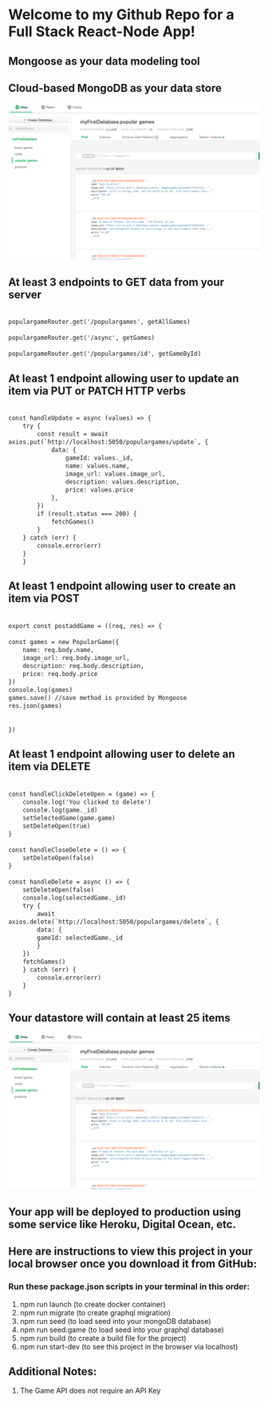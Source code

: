 # Welcome to my Github Repo for a Full Stack React-Node App!

## Mongoose as your data modeling tool


## Cloud-based MongoDB as your data store

![MongoDB datastore](images/mongodbpopulargames.PNG)


## At least 3 endpoints to GET data from your server

```

populargameRouter.get('/populargames', getAllGames)

populargameRouter.get('/async', getGames)

populargameRouter.get('/populargames/id', getGameById)

```


## At least 1 endpoint allowing user to update an item via PUT or PATCH HTTP verbs

```
  
const handleUpdate = async (values) => {
    try {
        const result = await axios.put(`http://localhost:5050/populargames/update`, {
            data: {
                gameId: values._id,
                name: values.name, 
                image_url: values.image_url, 
                description: values.description, 
                price: values.price
            },
        })
        if (result.status === 200) {
            fetchGames()
        }
    } catch (err) {
        console.error(err)
    }
    }

```


## At least 1 endpoint allowing user to create an item via POST

```

export const postaddGame = ((req, res) => {

const games = new PopularGame({
    name: req.body.name, 
    image_url: req.body.image_url, 
    description: req.body.description, 
    price: req.body.price 
})
console.log(games)
games.save() //save method is provided by Mongoose
res.json(games)


})

```


## At least 1 endpoint allowing user to delete an item via DELETE

```

const handleClickDeleteOpen = (game) => {
    console.log('You clicked to delete')
    console.log(game._id)
    setSelectedGame(game.game)
    setDeleteOpen(true)
}

const handleCloseDelete = () => {
    setDeleteOpen(false)
}

const handleDelete = async () => {
    setDeleteOpen(false)
    console.log(selectedGame._id)
    try {
        await axios.delete(`http://localhost:5050/populargames/delete`, { 
        data: {   
        gameId: selectedGame._id
        }
    })
    fetchGames()
    } catch (err) {
        console.error(err)
    }
}

```


## Your datastore will contain at least 25 items

![Datastore](images/mongodbpopulargames.PNG)


## Your app will be deployed to production using some service like Heroku, Digital Ocean, etc.

## Here are instructions to view this project in your local browser once you download it from GitHub:


### Run these package.json scripts in your terminal in this order: 
1. npm run launch (to create docker container)
2. npm run migrate (to create graphql migration) 
3. npm run seed (to load seed into your mongoDB database)
4. npm run seed:game (to load seed into your graphql database)
5. npm run build (to create a build file for the project)
6. npm run start-dev (to see this project in the browser via localhost)


## Additional Notes: 
1. The Game API does not require an API Key 


